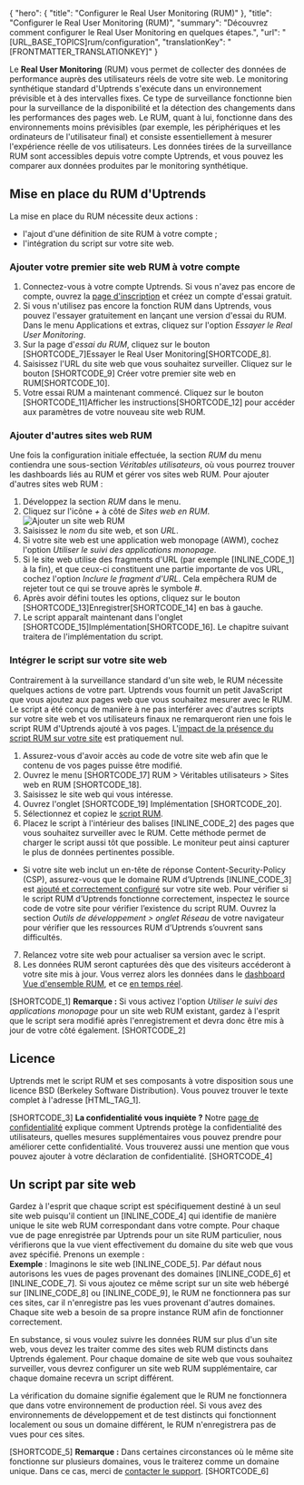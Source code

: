 {
  "hero": {
    "title": "Configurer le Real User Monitoring (RUM)"
  },
  "title": "Configurer le Real User Monitoring (RUM)",
  "summary": "Découvrez comment configurer le Real User Monitoring en quelques étapes.",
  "url": "[URL_BASE_TOPICS]rum/configuration",
  "translationKey": "[FRONTMATTER_TRANSLATIONKEY]"
}

Le **Real User Monitoring** (RUM) vous permet de collecter des données de performance auprès des utilisateurs réels de votre site web. Le monitoring synthétique standard d'Uptrends s'exécute dans un environnement prévisible et à des intervalles fixes. Ce type de surveillance fonctionne bien pour la surveillance de la disponibilité et la détection des changements dans les performances des pages web. Le RUM, quant à lui, fonctionne dans des environnements moins prévisibles (par exemple, les périphériques et les ordinateurs de l'utilisateur final) et consiste essentiellement à mesurer l'expérience réelle de vos utilisateurs. Les données tirées de la surveillance RUM sont accessibles depuis votre compte Uptrends, et vous pouvez les comparer aux données produites par le monitoring synthétique.

## Mise en place du RUM d'Uptrends

La mise en place du RUM nécessite deux actions :
- l'ajout d'une définition de site RUM à votre compte ;
- l'intégration du script sur votre site web.

### Ajouter votre premier site web RUM à votre compte

1. Connectez-vous à votre compte Uptrends. Si vous n'avez pas encore de compte, ouvrez la [page d'inscription]([LINK_URL_1]) et créez un compte d'essai gratuit.
2. Si vous n'utilisez pas encore la fonction RUM dans Uptrends, vous pouvez l'essayer gratuitement en lançant une version d'essai du RUM. Dans le menu Applications et extras, cliquez sur l'option *Essayer le Real User Monitoring*.
3. Sur la page d'*essai du RUM*, cliquez sur le bouton [SHORTCODE_7]Essayer le Real User Monitoring[SHORTCODE_8].
4. Saisissez l'URL du site web que vous souhaitez surveiller. Cliquez sur le bouton [SHORTCODE_9] Créer votre premier site web en RUM[SHORTCODE_10].
5. Votre essai RUM a maintenant commencé. Cliquez sur le bouton [SHORTCODE_11]Afficher les instructions[SHORTCODE_12] pour accéder aux paramètres de votre nouveau site web RUM.

### Ajouter d'autres sites web RUM

Une fois la configuration initiale effectuée, la section *RUM* du menu contiendra une sous-section *Véritables utilisateurs*, où vous pourrez trouver les dashboards liés au RUM et gérer vos sites web RUM. Pour ajouter d'autres sites web RUM :

1. Développez la section *RUM* dans le menu.
2. Cliquez sur l'icône *\+* à côté de *Sites web en RUM*.
   ![Ajouter un site web RUM]([LINK_URL_2])
3. Saisissez le *nom* du site web, et son *URL*.
4. Si votre site web est une application web monopage (AWM), cochez l'option *Utiliser le suivi des applications monopage*.
5. Si le site web utilise des fragments d'URL (par exemple [INLINE_CODE_1] à la fin), et que ceux-ci constituent une partie importante de vos URL, cochez l'option *Inclure le fragment d'URL*. Cela empêchera RUM de rejeter tout ce qui se trouve après le symbole #.
6. Après avoir défini toutes les options, cliquez sur le bouton [SHORTCODE_13]Enregistrer[SHORTCODE_14] en bas à gauche.
7. Le script apparaît maintenant dans l'onglet [SHORTCODE_15]Implémentation[SHORTCODE_16]. Le chapitre suivant traitera de l'implémentation du script.

### Intégrer le script sur votre site web

Contrairement à la surveillance standard d'un site web, le RUM nécessite quelques actions de votre part. Uptrends vous fournit un petit JavaScript que vous ajoutez aux pages web que vous souhaitez mesurer avec le RUM. Le script a été conçu de manière à ne pas interférer avec d'autres scripts sur votre site web et vos utilisateurs finaux ne remarqueront rien une fois le script RUM d'Uptrends ajouté à vos pages. L'[impact de la présence du script RUM sur votre site]([LINK_URL_3]) est pratiquement nul.

1. Assurez-vous d'avoir accès au code de votre site web afin que le contenu de vos pages puisse être modifié.
2. Ouvrez le menu [SHORTCODE_17] RUM > Véritables utilisateurs > Sites web en RUM [SHORTCODE_18].
3. Saisissez le site web qui vous intéresse.
4. Ouvrez l'onglet [SHORTCODE_19] Implémentation [SHORTCODE_20].
5. Sélectionnez et copiez le [script RUM]([LINK_URL_4]).
6. Placez le script à l'intérieur des balises [INLINE_CODE_2] des pages que vous souhaitez surveiller avec le RUM. Cette méthode permet de charger le script aussi tôt que possible. Le moniteur peut ainsi capturer le plus de données pertinentes possible.

- Si votre site web inclut un en-tête de réponse Content-Security-Policy (CSP), assurez-vous que le domaine RUM d’Uptrends [INLINE_CODE_3] est [ajouté et correctement configuré]([LINK_URL_5]) sur votre site web. Pour vérifier si le script RUM d’Uptrends fonctionne correctement, inspectez le source code de votre site pour vérifier l’existence du script RUM. Ouvrez la section *Outils de développement > onglet Réseau* de votre navigateur pour vérifier que les ressources RUM d’Uptrends s’ouvrent sans difficultés.

7. Relancez votre site web pour actualiser sa version avec le script.
8. Les données RUM seront capturées dès que des visiteurs accéderont à votre site mis à jour. Vous verrez alors les données dans le [dashboard Vue d'ensemble RUM]([LINK_URL_6]), et ce [en temps réel]([LINK_URL_7]).

[SHORTCODE_1]
**Remarque :** Si vous activez l'option *Utiliser le suivi des applications monopage* pour un site web RUM existant, gardez à l'esprit que le script sera modifié après l'enregistrement et devra donc être mis à jour de votre côté également.
[SHORTCODE_2]

## Licence

Uptrends met le script RUM et ses composants à votre disposition sous une licence BSD (Berkeley Software Distribution). Vous pouvez trouver le texte complet à l'adresse [HTML_TAG_1].

[SHORTCODE_3]
**La confidentialité vous inquiète ?** Notre [page de confidentialité]([LINK_URL_8]) explique comment Uptrends protège la confidentialité des utilisateurs, quelles mesures supplémentaires vous pouvez prendre pour améliorer cette confidentialité. Vous trouverez aussi une mention que vous pouvez ajouter à votre déclaration de confidentialité.
[SHORTCODE_4]

## Un script par site web

Gardez à l'esprit que chaque script est spécifiquement destiné à un seul site web puisqu'il contient un [INLINE_CODE_4] qui identifie de manière unique le site web RUM correspondant dans votre compte. Pour chaque vue de page enregistrée par Uptrends pour un site RUM particulier, nous vérifierons que la vue vient effectivement du domaine du site web que vous avez spécifié. Prenons un exemple :  
**Exemple** : Imaginons le site web [INLINE_CODE_5]. Par défaut nous autorisons les vues de pages provenant des domaines [INLINE_CODE_6] et [INLINE_CODE_7]. Si vous ajoutez ce même script sur un site web hébergé sur [INLINE_CODE_8] ou [INLINE_CODE_9], le RUM ne fonctionnera pas sur ces sites, car il n'enregistre pas les vues provenant d'autres domaines. Chaque site web a besoin de sa propre instance RUM afin de fonctionner correctement.

En substance, si vous voulez suivre les données RUM sur plus d'un site web, vous devez les traiter comme des sites web RUM distincts dans Uptrends également. Pour chaque domaine de site web que vous souhaitez surveiller, vous devrez configurer un site web RUM supplémentaire, car chaque domaine recevra un script différent.

La vérification du domaine signifie également que le RUM ne fonctionnera que dans votre environnement de production réel. Si vous avez des environnements de développement et de test distincts qui fonctionnent localement ou sous un domaine différent, le RUM n'enregistrera pas de vues pour ces sites.

[SHORTCODE_5]
**Remarque :** Dans certaines circonstances où le même site fonctionne sur plusieurs domaines, vous le traiterez comme un domaine unique. Dans ce cas, merci de [contacter le support]([LINK_URL_9]).
[SHORTCODE_6]
